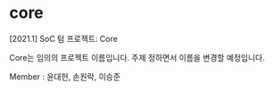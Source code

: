 # core
[2021.1] SoC 텀 프로젝트: Core

Core는 임의의 프로젝트 이름입니다. 주제 정하면서 이름을 변경할 예정입니다.

Member : 윤대헌, 손원락, 이승준